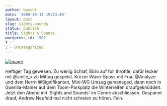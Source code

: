 ```yaml
---
author: bascht
date: '2009-10-15 19:13:40'
layout: post
slug: sights-sounds
status: publish
title: Sights & Sounds
wordpress_id: '582'
? ''
: - Uncategorized
---
```


[![image](http://bascht.files.wordpress.com/2009/10/2009-10-15_21-09-44-scaled-1000.jpg?w=225)](http://bascht.files.wordpress.com/2009/10/2009-10-15_21-09-44-scaled-1000.jpg)


Heftiger Tag gewesen. Zu wenig Schlaf, Büro auf full throttle,
dafür lecker mit @smile\_x zu Mittag gespeist. Kurzer Wave-Spass
mit Frau @Analyze und dem Herrn @Signifikanten, Mini-WG Umzug
gemanaged, dann noch in Guerilla-Manier auf dem Toom-Parkplatz die
Winterreifen draufgeknüddelt. Jetzt den Abend mit 'Sights and
Sounds' im Conne abschliessen. Gespannt drauf, Andrew Neufeld mal
nicht schreien zu hören. Fein.



